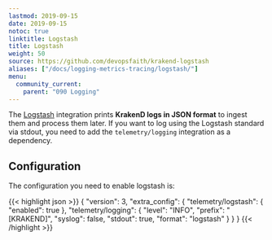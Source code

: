 ```yaml
---
lastmod: 2019-09-15
date: 2019-09-15
notoc: true
linktitle: Logstash
title: Logstash
weight: 50
source: https://github.com/devopsfaith/krakend-logstash
aliases: ["/docs/logging-metrics-tracing/logstash/"]
menu:
  community_current:
    parent: "090 Logging"
---
```

The [Logstash](https://www.elastic.co/es/logstash/) integration prints **KrakenD logs in JSON format** to ingest them and process them later. If you want to log using the Logstash standard via stdout, you need to add the `telemetry/logging` integration as a dependency.

## Configuration
The configuration you need to enable logstash is:

{{< highlight json >}}
{
    "version": 3,
    "extra_config": {
        "telemetry/logstash": {
            "enabled": true
        },
        "telemetry/logging": {
            "level": "INFO",
            "prefix": "[KRAKEND]",
            "syslog": false,
            "stdout": true,
            "format": "logstash"
        }
    }
}
{{< /highlight >}}
